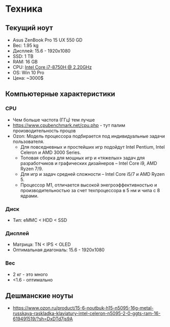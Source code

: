 # Техника

## Текущий ноут

- Asus ZenBook Pro 15 UX 550 GD
- Вес: 1.95 kg
- Дисплей: 15.6 - 1920x1080
- SSD: 1 TB
- RAM:  16 GB
- CPU: [Intel Core i7-8750H @ 2.20GHz](https://www.cpubenchmark.net/cpu.php?cpu=Intel+Core+i7-8750H+%40+2.20GHz&id=3237)
- OS: Win 10 Pro
- Цена: ~3000$

## Компьютерные характеристики

### CPU

- Чем больше частота (ГГц) тем лучше
- <https://www.cpubenchmark.net/cpu.php> - тут палим производительность процов
- Ozon: Модель процессора подбирается под индивидуальные задачи пользователя.
    - Для повседневных и простейших игр подойдут Intel Pentium, Intel Celeron и AMD 3000 Series.
    - Топовая сборка для мощных игр и «тяжелых» задач для разработчиков и графических дизайнеров – Intel Core i9, AMD Ryzen 7/9.
    - Для игр и задач средней сложности – Intel Core i5/7 и AMD Ryzen 5.
    - Процессор M1, отличается высокой энегроэффективностью и производительностью за счет техпроцессора в 5 нм и чипа с 8 ядрами.

### Диск

- Тип: eMMC < HDD < SSD

### Дисплей

- Матрица: TN < IPS < OLED
- Оптимальная диагональ: 15.6 - 1920x1080

### Вес

- 2 кг - это много
- <1.6 - оптимально

## Дешманские ноуты

- <https://www.ozon.ru/product/15-6-noutbuk-h15-n5095-16g-metal-russkaya-raskladka-klaviatury-intel-celeron-n5095-2-0-ggts-ram-16-619491519/?sh=DxDTd7js9A>

